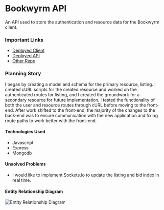 # Bookwyrm API
An API used to store the authentication and resource data for the Bookwyrm client.

### Important Links
- [Deployed Client](https://ajevans451.github.io/bookwyrm-client/#/)
- [Deployed API](https://bookwyrm.herokuapp.com/)
- [Other Repo](https://github.com/ajevans451/bookwyrm-client)

### Planning Story
I began by creating a model and schema for the primary resource, listing. I created cURL scripts for the created resource and worked on the authenticated routes for listing, and I created the groundwork for a secondary resource for future implementation. I tested the functionality of both the user and resource routes through cURL before moving to the front-end. After work shifted to the front-end, the majority of the changes to the back-end was to ensure communication with the new application and fixing route paths to work better with the front-end.

#### Technologies Used
- Javascript
- Express
- Mongodb

#### Unsolved Problems
- I would like to implement Sockets.io to update the listing and bid index in real time.

#### Entity Relationship Diagram
![Entity Relationship Diagram](https://media.git.generalassemb.ly/user/31380/files/c11e3380-4116-11eb-87f2-0b424034122a)
